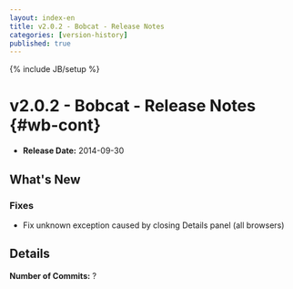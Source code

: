 ```yaml
---
layout: index-en
title: v2.0.2 - Bobcat - Release Notes
categories: [version-history]
published: true
---
```

{% include JB/setup %}

# v2.0.2 - Bobcat - Release Notes {#wb-cont}

<div class="toc"></div>

* **Release Date:** 2014-09-30

## What's New

### Fixes

* Fix unknown exception caused by closing Details panel (all browsers)

## Details

**Number of Commits:** ?